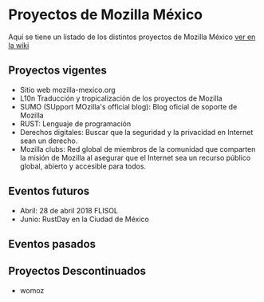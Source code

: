 # Proyectos de Mozilla México

Aquí se tiene un listado de los distintos proyectos de Mozilla México [ver en la wiki](https://wiki.mozilla.org/Mexico)

## Proyectos vigentes

* Sitio web mozilla-mexico.org
* L10n Traducción y tropicalización de los proyectos de Mozilla
* SUMO (SUpport MOzilla's official blog): Blog oficial de soporte de Mozilla
* RUST: Lenguaje de programación
* Derechos digitales: Buscar que la seguridad y la privacidad en Internet sean un derecho.
* Mozilla clubs: Red global de miembros de la comunidad que comparten la misión de Mozilla al asegurar que el Internet sea un recurso público global, abierto y accesible para todos.

## Eventos futuros

* Abril: 28 de abril 2018 FLISOL
* Junio: RustDay en la Ciudad de México

## Eventos pasados


## Proyectos Descontinuados

* womoz
